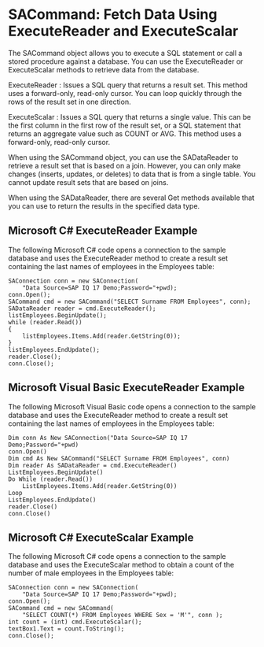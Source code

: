 <!-- loio3bd3ce566c5f101489ad95a573c20a0f -->

# SACommand: Fetch Data Using ExecuteReader and ExecuteScalar

The SACommand object allows you to execute a SQL statement or call a stored procedure against a database. You can use the ExecuteReader or ExecuteScalar methods to retrieve data from the database.



 ExecuteReader
 :   Issues a SQL query that returns a result set. This method uses a forward-only, read-only cursor. You can loop quickly through the rows of the result set in one direction.

  ExecuteScalar
 :   Issues a SQL query that returns a single value. This can be the first column in the first row of the result set, or a SQL statement that returns an aggregate value such as COUNT or AVG. This method uses a forward-only, read-only cursor.

 When using the SACommand object, you can use the SADataReader to retrieve a result set that is based on a join. However, you can only make changes \(inserts, updates, or deletes\) to data that is from a single table. You cannot update result sets that are based on joins.

When using the SADataReader, there are several Get methods available that you can use to return the results in the specified data type.



## Microsoft C\# ExecuteReader Example

The following Microsoft C\# code opens a connection to the sample database and uses the ExecuteReader method to create a result set containing the last names of employees in the Employees table:

```
SAConnection conn = new SAConnection(
    "Data Source=SAP IQ 17 Demo;Password="+pwd);
conn.Open();
SACommand cmd = new SACommand("SELECT Surname FROM Employees", conn);
SADataReader reader = cmd.ExecuteReader();
listEmployees.BeginUpdate();
while (reader.Read())
{
    listEmployees.Items.Add(reader.GetString(0));
}
listEmployees.EndUpdate();
reader.Close();
conn.Close();
```



## Microsoft Visual Basic ExecuteReader Example

The following Microsoft Visual Basic code opens a connection to the sample database and uses the ExecuteReader method to create a result set containing the last names of employees in the Employees table:

```
Dim conn As New SAConnection("Data Source=SAP IQ 17 Demo;Password="+pwd)
conn.Open()
Dim cmd As New SACommand("SELECT Surname FROM Employees", conn)
Dim reader As SADataReader = cmd.ExecuteReader()
ListEmployees.BeginUpdate()
Do While (reader.Read())
    ListEmployees.Items.Add(reader.GetString(0))
Loop
ListEmployees.EndUpdate()
reader.Close()
conn.Close()
```



## Microsoft C\# ExecuteScalar Example

The following Microsoft C\# code opens a connection to the sample database and uses the ExecuteScalar method to obtain a count of the number of male employees in the Employees table:

```
SAConnection conn = new SAConnection(
    "Data Source=SAP IQ 17 Demo;Password="+pwd);
conn.Open();
SACommand cmd = new SACommand(
    "SELECT COUNT(*) FROM Employees WHERE Sex = 'M'", conn );
int count = (int) cmd.ExecuteScalar();
textBox1.Text = count.ToString();
conn.Close();
```

